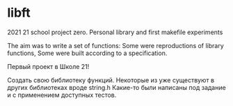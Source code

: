 # libft
2021 21 school project zero. Personal library and first makefile experiments

The aim was to write a set of functions: 
  Some were reproductions of library functions,
  Some were built according to a specification.

Первый проект в Школе 21!

Создать свою библиотеку функций.
  Некоторые из уже существуют в других библиотеках вроде string.h
  Какие-то были написаны под задание и с применением доступных тестов.
